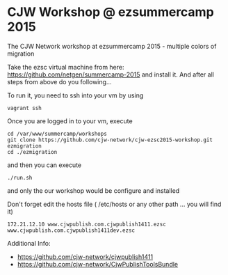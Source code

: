 # CJW Workshop @ ezsummercamp 2015 
The CJW Network workshop at ezsummercamp 2015 - multiple colors of migration

Take the ezsc virtual machine from here: https://github.com/netgen/summercamp-2015 and install it. And after all steps from above do you following...

To run it, you need to ssh into your vm by using 

```
vagrant ssh
```

Once you are logged in to your vm, execute

```
cd /var/www/summercamp/workshops
git clone https://github.com/cjw-network/cjw-ezsc2015-workshop.git ezmigration
cd ./ezmigration
```
and then you can execute

```
./run.sh
```

and only the our workshop would be configure and installed

Don't forget edit the hosts file ( /etc/hosts or any other path ... you will find it)

```
172.21.12.10 www.cjwpublish.com.cjwpublish1411.ezsc www.cjwpublish.com.cjwpublish1411dev.ezsc
```

Additional Info:

* https://github.com/cjw-network/cjwpublish1411
* https://github.com/cjw-network/CjwPublishToolsBundle
